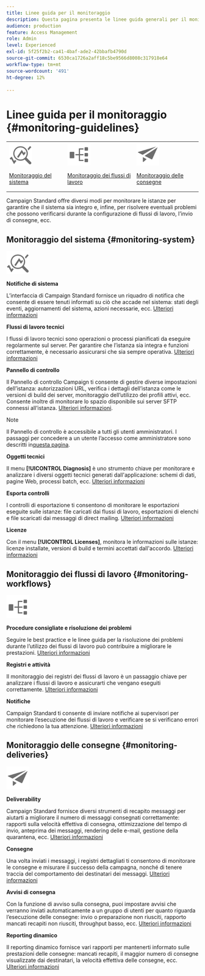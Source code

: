 ```yaml
---
title: Linee guida per il monitoraggio
description: Questa pagina presenta le linee guida generali per il monitoraggio di Campaign Standard
audience: production
feature: Access Management
role: Admin
level: Experienced
exl-id: 5f25f2b2-ca41-4baf-ade2-42bbafb4790d
source-git-commit: 6530ca1726a2aff18c5be9566d8008c317918e64
workflow-type: tm+mt
source-wordcount: '491'
ht-degree: 12%

---
```


# Linee guida per il monitoraggio {#monitoring-guidelines}

<table>
<tr><td><img src="assets/do-not-localize/icon_system.svg" width="60px"><p><a href="#monitoring-system">Monitoraggio del sistema</a></p></td>
<td><img src="assets/do-not-localize/icon_workflows.svg" width="60px"><p><a href="#moniroting-workflows">Monitoraggio dei flussi di lavoro</a></p></td>
<td><img src="assets/do-not-localize/icon_send.svg" width="60px"><p><a href="#monitoring-deliveries">Monitoraggio delle consegne</a></p></td></tr>
</table>

Campaign Standard offre diversi modi per monitorare le istanze per garantire che il sistema sia integro e, infine, per risolvere eventuali problemi che possono verificarsi durante la configurazione di flussi di lavoro, l’invio di consegne, ecc.

## Monitoraggio del sistema {#monitoring-system}

<img src="assets/do-not-localize/icon_system.svg" width="60px">

**Notifiche di sistema**

L’interfaccia di Campaign Standard fornisce un riquadro di notifica che consente di essere tenuti informati su ciò che accade nel sistema: stati degli eventi, aggiornamenti del sistema, azioni necessarie, ecc. [Ulteriori informazioni](../../start/using/interface-description.md#top-bar)


**Flussi di lavoro tecnici**

I flussi di lavoro tecnici sono operazioni o processi pianificati da eseguire regolarmente sul server. Per garantire che l’istanza sia integra e funzioni correttamente, è necessario assicurarsi che sia sempre operativa. [Ulteriori informazioni](../../administration/using/technical-workflows.md)

**Pannello di controllo**

Il Pannello di controllo Campaign ti consente di gestire diverse impostazioni dell’istanza: autorizzazioni URL, verifica i dettagli dell’istanza come le versioni di build dei server, monitoraggio dell’utilizzo dei profili attivi, ecc. Consente inoltre di monitorare lo spazio disponibile sui server SFTP connessi all’istanza. [Ulteriori informazioni](https://experienceleague.adobe.com/docs/control-panel/using/control-panel-home.html?lang=it).

>[!NOTE]
>
>Il Pannello di controllo è accessibile a tutti gli utenti amministratori. I passaggi per concedere a un utente l’accesso come amministratore sono descritti in[questa pagina](https://experienceleague.adobe.com/docs/control-panel/using/discover-control-panel/managing-permissions.html?lang=it#discover-control-panel).

**Oggetti tecnici**

Il menu **[!UICONTROL Diagnosis]** è uno strumento chiave per monitorare e analizzare i diversi oggetti tecnici generati dall&#39;applicazione: schemi di dati, pagine Web, processi batch, ecc. [Ulteriori informazioni](../../developing/using/monitoring-data-model-changes.md)

**Esporta controlli**

I controlli di esportazione ti consentono di monitorare le esportazioni eseguite sulle istanze: file caricati dai flussi di lavoro, esportazioni di elenchi e file scaricati dai messaggi di direct mailing.
[Ulteriori informazioni](../../administration/using/auditing-export-logs.md)

**Licenze**

Con il menu **[!UICONTROL Licenses]**, monitora le informazioni sulle istanze: licenze installate, versioni di build e termini accettati dall&#39;accordo.
[Ulteriori informazioni](../../administration/using/licenses.md)

## Monitoraggio dei flussi di lavoro {#monitoring-workflows}

<img src="assets/do-not-localize/icon_workflows.svg" width="60px">

**Procedure consigliate e risoluzione dei problemi**

Seguire le best practice e le linee guida per la risoluzione dei problemi durante l’utilizzo dei flussi di lavoro può contribuire a migliorare le prestazioni.
[Ulteriori informazioni](../../automating/using/best-practices-workflows.md)

**Registri e attività**

Il monitoraggio dei registri dei flussi di lavoro è un passaggio chiave per analizzare i flussi di lavoro e assicurarti che vengano eseguiti correttamente.
[Ulteriori informazioni](../../automating/using/monitoring-workflow-execution.md#workflow-log-and-tasks)

**Notifiche**

Campaign Standard ti consente di inviare notifiche ai supervisori per monitorare l’esecuzione dei flussi di lavoro e verificare se si verificano errori che richiedono la tua attenzione.
[Ulteriori informazioni](../../automating/using/monitoring-workflow-execution.md#error-management)

## Monitoraggio delle consegne {#monitoring-deliveries}

<img src="assets/do-not-localize/icon_send.svg" width="60px">

**Deliverability**

Campaign Standard fornisce diversi strumenti di recapito messaggi per aiutarti a migliorare il numero di messaggi consegnati correttamente: rapporti sulla velocità effettiva di consegna, ottimizzazione del tempo di invio, anteprima dei messaggi, rendering delle e-mail, gestione della quarantena, ecc.
[Ulteriori informazioni](../../sending/using/about-deliverability.md)

**Consegne**

Una volta inviati i messaggi, i registri dettagliati ti consentono di monitorare le consegne e misurare il successo della campagna, nonché di tenere traccia del comportamento dei destinatari dei messaggi.
[Ulteriori informazioni](../../sending/using/monitoring-a-delivery.md)

**Avvisi di consegna**

Con la funzione di avviso sulla consegna, puoi impostare avvisi che verranno inviati automaticamente a un gruppo di utenti per quanto riguarda l’esecuzione delle consegne: invio o preparazione non riusciti, rapporto mancati recapiti non riusciti, throughput basso, ecc.
[Ulteriori informazioni](../../sending/using/receiving-alerts-when-failures-happen.md)

**Reporting dinamico**

Il reporting dinamico fornisce vari rapporti per mantenerti informato sulle prestazioni delle consegne: mancati recapiti, il maggior numero di consegne visualizzate dai destinatari, la velocità effettiva delle consegne, ecc.
[Ulteriori informazioni](../../reporting/using/about-dynamic-reports.md)

